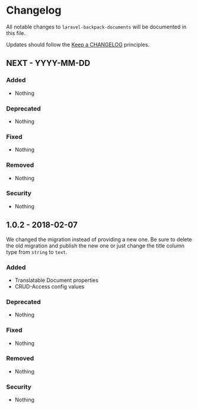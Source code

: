 # Changelog

All notable changes to `laravel-backpack-documents` will be documented in this file.

Updates should follow the [Keep a CHANGELOG](http://keepachangelog.com/) principles.

## NEXT - YYYY-MM-DD

### Added
- Nothing

### Deprecated
- Nothing

### Fixed
- Nothing

### Removed
- Nothing

### Security
- Nothing

## 1.0.2 - 2018-02-07

We changed the migration instead of providing a new one.
Be sure to delete the old migration and publish the new one or just change the title column type from `string` to `text`.

### Added
- Translatable Document properties
- CRUD-Access config values

### Deprecated
- Nothing

### Fixed
- Nothing

### Removed
- Nothing

### Security
- Nothing